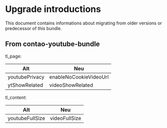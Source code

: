 # Upgrade introductions

This document contains informations about migrating from older versions or predecessor of this bundle.

## From contao-youtube-bundle

tl_page:

Alt | Neu
--- | ---
youtubePrivacy | enableNoCookieVideoUrl
ytShowRelated | videoShowRelated

tl_content:

Alt | Neu
--- | ---
youtubeFullSize | videoFullSize